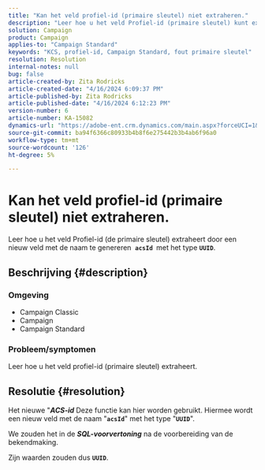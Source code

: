 ```yaml
---
title: "Kan het veld profiel-id (primaire sleutel) niet extraheren."
description: "Leer hoe u het veld Profiel-id (primaire sleutel) kunt extraheren door een nieuw veld te genereren"
solution: Campaign
product: Campaign
applies-to: "Campaign Standard"
keywords: "KCS, profiel-id, Campaign Standard, fout primaire sleutel"
resolution: Resolution
internal-notes: null
bug: false
article-created-by: Zita Rodricks
article-created-date: "4/16/2024 6:09:37 PM"
article-published-by: Zita Rodricks
article-published-date: "4/16/2024 6:12:23 PM"
version-number: 6
article-number: KA-15082
dynamics-url: "https://adobe-ent.crm.dynamics.com/main.aspx?forceUCI=1&pagetype=entityrecord&etn=knowledgearticle&id=5a585b78-1cfc-ee11-a1ff-6045bd0065b6"
source-git-commit: ba94f6366c80933b4b8f6e275442b3b4ab6f96a0
workflow-type: tm+mt
source-wordcount: '126'
ht-degree: 5%

---
```


# Kan het veld profiel-id (primaire sleutel) niet extraheren.


Leer hoe u het veld Profiel-id (de primaire sleutel) extraheert door een nieuw veld met de naam te genereren  <b>`acsId `</b>met het type <b>`UUID`</b>.

## Beschrijving {#description}


### <b>Omgeving</b>



- Campaign Classic
- Campaign
- Campaign Standard




### <b>Probleem/symptomen</b>

Leer hoe u het veld profiel-id (primaire sleutel) extraheert.


## Resolutie {#resolution}


Het nieuwe &quot;<b>*ACS-id</b>* Deze functie kan hier worden gebruikt. Hiermee wordt een nieuw veld met de naam &quot;<b>`acsId`</b>&quot; met het type &quot;<b>`UUID`</b>&quot;.

We zouden het in de <b>*SQL-voorvertoning</b>* na de voorbereiding van de bekendmaking.

Zijn waarden zouden dus <b>`UUID`</b>.
